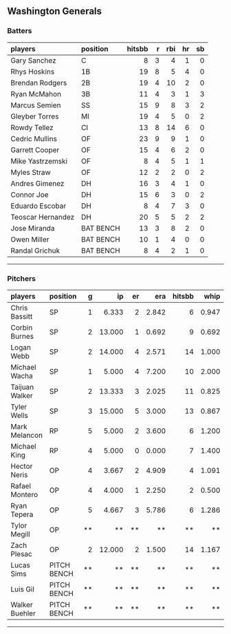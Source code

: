## Washington Generals

### Batters

 
|players           |position  | hitsbb|  r| rbi| hr| sb| 
|:-----------------|:---------|------:|--:|---:|--:|--:| 
|Gary Sanchez      |C         |      8|  3|   4|  1|  0| 
|Rhys Hoskins      |1B        |     19|  8|   5|  4|  0| 
|Brendan Rodgers   |2B        |     19|  4|  10|  2|  0| 
|Ryan McMahon      |3B        |     11|  4|   3|  1|  3| 
|Marcus Semien     |SS        |     15|  9|   8|  3|  2| 
|Gleyber Torres    |MI        |     19|  4|   5|  0|  2| 
|Rowdy Tellez      |CI        |     13|  8|  14|  6|  0| 
|Cedric Mullins    |OF        |     23|  9|   9|  1|  0| 
|Garrett Cooper    |OF        |     15|  4|   6|  2|  0| 
|Mike Yastrzemski  |OF        |      8|  4|   5|  1|  1| 
|Myles Straw       |OF        |     12|  2|   2|  0|  2| 
|Andres Gimenez    |DH        |     16|  3|   4|  1|  0| 
|Connor Joe        |DH        |     15|  6|   3|  0|  2| 
|Eduardo Escobar   |DH        |      8|  4|   7|  3|  0| 
|Teoscar Hernandez |DH        |     20|  5|   5|  2|  2| 
|Jose Miranda      |BAT BENCH |     13|  3|   8|  2|  0| 
|Owen Miller       |BAT BENCH |     10|  1|   4|  0|  0| 
|Randal Grichuk    |BAT BENCH |      8|  4|   2|  1|  0| 


* * *

### Pitchers

 
|players        |position    |  g|     ip| er|   era| hitsbb|  whip| so|  w| sv| 
|:--------------|:-----------|--:|------:|--:|-----:|------:|-----:|--:|--:|--:| 
|Chris Bassitt  |SP          |  1|  6.333|  2| 2.842|      6| 0.947|  3|  0|  0| 
|Corbin Burnes  |SP          |  2| 13.000|  1| 0.692|      9| 0.692| 15|  1|  0| 
|Logan Webb     |SP          |  2| 14.000|  4| 2.571|     14| 1.000|  7|  0|  0| 
|Michael Wacha  |SP          |  1|  5.000|  4| 7.200|     10| 2.000|  2|  0|  0| 
|Taijuan Walker |SP          |  2| 13.333|  3| 2.025|     11| 0.825| 12|  1|  0| 
|Tyler Wells    |SP          |  3| 15.000|  5| 3.000|     13| 0.867| 13|  2|  0| 
|Mark Melancon  |RP          |  5|  5.000|  2| 3.600|      6| 1.200|  7|  1|  0| 
|Michael King   |RP          |  4|  5.000|  0| 0.000|      7| 1.400|  7|  1|  0| 
|Hector Neris   |OP          |  4|  3.667|  2| 4.909|      4| 1.091|  3|  0|  0| 
|Rafael Montero |OP          |  4|  4.000|  1| 2.250|      2| 0.500|  8|  0|  1| 
|Ryan Tepera    |OP          |  5|  4.667|  3| 5.786|      6| 1.286|  3|  0|  0| 
|Tylor Megill   |OP          | **|     **| **|    **|     **|    **| **| **| **| 
|Zach Plesac    |OP          |  2| 12.000|  2| 1.500|     14| 1.167| 10|  0|  0| 
|Lucas Sims     |PITCH BENCH | **|     **| **|    **|     **|    **| **| **| **| 
|Luis Gil       |PITCH BENCH | **|     **| **|    **|     **|    **| **| **| **| 
|Walker Buehler |PITCH BENCH | **|     **| **|    **|     **|    **| **| **| **| 


* * *



